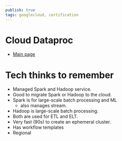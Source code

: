 ```yaml
---
publish: true
tags: googlecloud, certification
---
```


# Cloud Dataproc
- [Main page](https://cloud.google.com/dataproc)


# Tech thinks to remember
- Managed Spark and Hadoop service.
- Good to migrate Spark or Hadoop to the cloud.
- Spark is for large-scale batch processing and ML
	- also manages stream.
- Hadoop is large-scale batch processing.
- Both are used for ETL and ELT.
- Very fast (90s) to create an ephemeral cluster.
- Has workflow templates 
- Regional